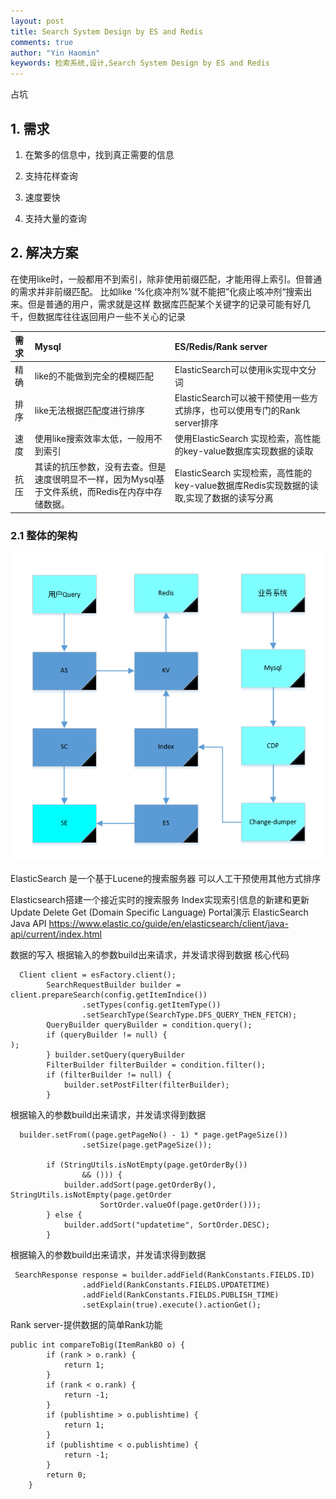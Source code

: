 ```yaml
---
layout: post
title: Search System Design by ES and Redis
comments: true
author: "Yin Haomin"
keywords: 检索系统,设计,Search System Design by ES and Redis
---
```


占坑

## 1. 需求

1. 在繁多的信息中，找到真正需要的信息

2. 支持花样查询

3. 速度要快

4. 支持大量的查询 

## 2. 解决方案
在使用like时，一般都用不到索引，除非使用前缀匹配，才能用得上索引。但普通的需求并非前缀匹配。
比如like ‘%化痰冲剂%’就不能把”化痰止咳冲剂“搜索出来。但是普通的用户，需求就是这样
数据库匹配某个关键字的记录可能有好几千，但数据库往往返回用户一些不关心的记录

|需求|Mysql|ES/Redis/Rank server|
|:-------|:-------|:-------|
|	精确	|	like的不能做到完全的模糊匹配	|	ElasticSearch可以使用ik实现中文分词	|
|	排序	|	like无法根据匹配度进行排序	|	ElasticSearch可以被干预使用一些方式排序，也可以使用专门的Rank server排序	|
|	速度	|	使用like搜索效率太低，一般用不到索引	|	使用ElasticSearch 实现检索，高性能的key-value数据库实现数据的读取	|
|	抗压	|	其读的抗压参数，没有去查。但是速度很明显不一样，因为Mysql基于文件系统，而Redis在内存中存储数据。	|	ElasticSearch 实现检索，高性能的key-value数据库Redis实现数据的读取,实现了数据的读写分离	|

### 2.1 整体的架构

![gras](/images/postsImages/3-检索系统设计.png)

ElasticSearch
是一个基于Lucene的搜索服务器
可以人工干预使用其他方式排序

Elasticsearch搭建一个接近实时的搜索服务
Index实现索引信息的新建和更新
Update
Delete
Get (Domain Specific Language)
Portal演示
ElasticSearch Java API
https://www.elastic.co/guide/en/elasticsearch/client/java-api/current/index.html 

数据的写入
根据输入的参数build出来请求，并发请求得到数据
核心代码

```
  Client client = esFactory.client();
        SearchRequestBuilder builder = client.prepareSearch(config.getItemIndice())
                .setTypes(config.getItemType())
                .setSearchType(SearchType.DFS_QUERY_THEN_FETCH);
        QueryBuilder queryBuilder = condition.query();
        if (queryBuilder != null) {
);
        } builder.setQuery(queryBuilder
        FilterBuilder filterBuilder = condition.filter();
        if (filterBuilder != null) {
            builder.setPostFilter(filterBuilder);
        }
```

根据输入的参数build出来请求，并发请求得到数据

```
  builder.setFrom((page.getPageNo() - 1) * page.getPageSize())
                .setSize(page.getPageSize());
        
        if (StringUtils.isNotEmpty(page.getOrderBy())
                && ())) {
            builder.addSort(page.getOrderBy(), StringUtils.isNotEmpty(page.getOrder
                    SortOrder.valueOf(page.getOrder()));
        } else {
            builder.addSort("updatetime", SortOrder.DESC);
        }
```

根据输入的参数build出来请求，并发请求得到数据

```
 SearchResponse response = builder.addField(RankConstants.FIELDS.ID)
                .addField(RankConstants.FIELDS.UPDATETIME)
                .addField(RankConstants.FIELDS.PUBLISH_TIME)
                .setExplain(true).execute().actionGet();
```

Rank server-提供数据的简单Rank功能

```
public int compareToBig(ItemRankBO o) {
        if (rank > o.rank) {
            return 1;
        }
        if (rank < o.rank) {
            return -1;
        }
        if (publishtime > o.publishtime) {
            return 1;
        }
        if (publishtime < o.publishtime) {
            return -1;
        }
        return 0;
    }
```
